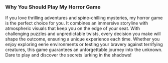 ### Why You Should Play My Horror Game

If you love thrilling adventures and spine-chilling mysteries, my horror game is the perfect choice for you. It combines an immersive storyline with atmospheric visuals that keep you on the edge of your seat. With challenging puzzles and unpredictable twists, every decision you make will shape the outcome, ensuring a unique experience each time. Whether you enjoy exploring eerie environments or testing your bravery against terrifying creatures, this game guarantees an unforgettable journey into the unknown. Dare to play and discover the secrets lurking in the shadows!
